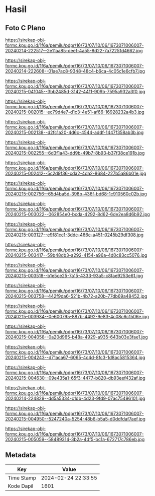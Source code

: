 # Hasil

## Foto C Plano

https://sirekap-obj-formc.kpu.go.id/1f6a/pemilu/pdpr/16/73/07/10/06/1673071006007-20240214-222517--2e11aa85-deef-4a55-8d22-7a72251d4662.jpg

https://sirekap-obj-formc.kpu.go.id/1f6a/pemilu/pdpr/16/73/07/10/06/1673071006007-20240214-222608--01ae7ac8-9348-48c4-b6ca-4c05c1e6cfb7.jpg

https://sirekap-obj-formc.kpu.go.id/1f6a/pemilu/pdpr/16/73/07/10/06/1673071006007-20240215-041045--3bb2485d-3142-4411-909b-7595a932a3f0.jpg

https://sirekap-obj-formc.kpu.go.id/1f6a/pemilu/pdpr/16/73/07/10/06/1673071006007-20240215-002015--ec79d4e7-d1c3-4e51-af66-16928232a4b3.jpg

https://sirekap-obj-formc.kpu.go.id/1f6a/pemilu/pdpr/16/73/07/10/06/1673071006007-20240215-002138--d2fc1a20-4d6c-4544-addf-1447f358ab3b.jpg

https://sirekap-obj-formc.kpu.go.id/1f6a/pemilu/pdpr/16/73/07/10/06/1673071006007-20240215-002255--6d3f1a43-dd9b-49b7-8b93-b37f38ce191b.jpg

https://sirekap-obj-formc.kpu.go.id/1f6a/pemilu/pdpr/16/73/07/10/06/1673071006007-20240215-002412--5c2d9f36-cda2-4da2-8684-227b5a86b01e.jpg

https://sirekap-obj-formc.kpu.go.id/1f6a/pemilu/pdpr/16/73/07/10/06/1673071006007-20240215-002756--65d4ba5d-398b-436f-bd68-1c910560c02b.jpg

https://sirekap-obj-formc.kpu.go.id/1f6a/pemilu/pdpr/16/73/07/10/06/1673071006007-20240215-003022--062854e0-bcda-4292-8d62-6de2ea8d6b92.jpg

https://sirekap-obj-formc.kpu.go.id/1f6a/pemilu/pdpr/16/73/07/10/06/1673071006007-20240215-003127--e9f81cc1-3ddc-466c-a451-0245b29df308.jpg

https://sirekap-obj-formc.kpu.go.id/1f6a/pemilu/pdpr/16/73/07/10/06/1673071006007-20240215-003417--59b48db3-a292-4154-a96a-4d0c83cc5076.jpg

https://sirekap-obj-formc.kpu.go.id/1f6a/pemilu/pdpr/16/73/07/10/06/1673071006007-20240215-003518--b1e5ce25-7a15-4333-93a5-c8fae9253e61.jpg

https://sirekap-obj-formc.kpu.go.id/1f6a/pemilu/pdpr/16/73/07/10/06/1673071006007-20240215-003758--442f9da6-521b-4b72-a20b-77db69a48452.jpg

https://sirekap-obj-formc.kpu.go.id/1f6a/pemilu/pdpr/16/73/07/10/06/1673071006007-20240215-003934--0e600795-887b-4492-9e83-4c08c6c1506e.jpg

https://sirekap-obj-formc.kpu.go.id/1f6a/pemilu/pdpr/16/73/07/10/06/1673071006007-20240215-004058--0a20d965-b48a-4929-a935-643b03e3fae1.jpg

https://sirekap-obj-formc.kpu.go.id/1f6a/pemilu/pdpr/16/73/07/10/06/1673071006007-20240215-004243--d71aca67-6065-4c4d-8fc3-1d8ac5815364.jpg

https://sirekap-obj-formc.kpu.go.id/1f6a/pemilu/pdpr/16/73/07/10/06/1673071006007-20240215-004630--09e435a1-65f3-4477-b820-db93eef432af.jpg

https://sirekap-obj-formc.kpu.go.id/1f6a/pemilu/pdpr/16/73/07/10/06/1673071006007-20240214-224829--dd5a5334-c1db-4d23-9fd9-07ac75496101.jpg

https://sirekap-obj-formc.kpu.go.id/1f6a/pemilu/pdpr/16/73/07/10/06/1673071006007-20240215-004950--5247240a-5254-48b6-b5a5-d0ddfdaf7aef.jpg

https://sirekap-obj-formc.kpu.go.id/1f6a/pemilu/pdpr/16/73/07/10/06/1673071006007-20240215-005059--58489314-3b2a-4df5-bc1a-672717c786eb.jpg


## Metadata

| Key        | Value               |
| ---------- | ------------------- |
| Time Stamp | 2024-02-24 22:33:55 |
| Kode Dapil | 1601                |



